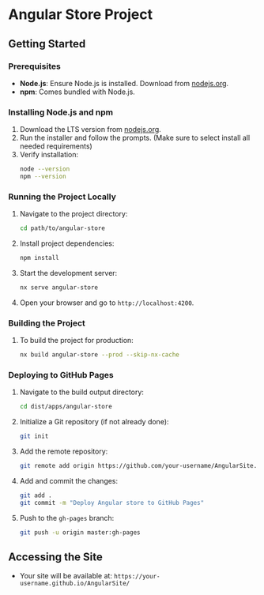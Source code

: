 # Angular Store Project

## Getting Started

### Prerequisites
- **Node.js**: Ensure Node.js is installed. Download from [nodejs.org](https://nodejs.org/).
- **npm**: Comes bundled with Node.js.

### Installing Node.js and npm
1. Download the LTS version from [nodejs.org](https://nodejs.org/).
2. Run the installer and follow the prompts. (Make sure to select install all needed requirements)
3. Verify installation:
   ```bash
   node --version
   npm --version
   ```

### Running the Project Locally
1. Navigate to the project directory:
   ```bash
   cd path/to/angular-store
   ```
2. Install project dependencies:
   ```bash
   npm install
   ```
3. Start the development server:
   ```bash
   nx serve angular-store
   ```
4. Open your browser and go to `http://localhost:4200`.

### Building the Project
1. To build the project for production:
   ```bash
   nx build angular-store --prod --skip-nx-cache
   ```

### Deploying to GitHub Pages
1. Navigate to the build output directory:
   ```bash
   cd dist/apps/angular-store
   ```
2. Initialize a Git repository (if not already done):
   ```bash
   git init
   ```
3. Add the remote repository:
   ```bash
   git remote add origin https://github.com/your-username/AngularSite.git
   ```
4. Add and commit the changes:
   ```bash
   git add .
   git commit -m "Deploy Angular store to GitHub Pages"
   ```
5. Push to the `gh-pages` branch:
   ```bash
   git push -u origin master:gh-pages
   ```

## Accessing the Site
- Your site will be available at: `https://your-username.github.io/AngularSite/`